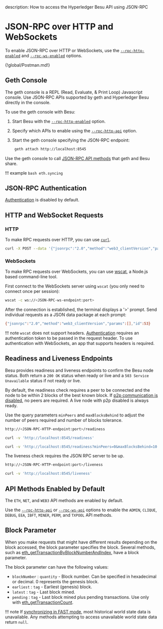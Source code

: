 description: How to access the Hyperledger Besu API using JSON-RPC
<!--- END of page meta data -->

# JSON-RPC over HTTP and WebSockets

To enable JSON-RPC over HTTP or WebSockets, use the [`--rpc-http-enabled`](../../../Reference/CLI/CLI-Syntax.md#rpc-http-enabled) 
and [`--rpc-ws-enabled`](../../../Reference/CLI/CLI-Syntax.md#rpc-ws-enabled) options.

{!global/Postman.md!}

## Geth Console 

The geth console is a REPL (Read, Evaluate, & Print Loop) Javascript console. Use JSON-RPC APIs supported by geth and 
Hyperledger Besu directly in the console.  

To use the geth console with Besu: 

1. Start Besu with the [`--rpc-http-enabled`](../../../Reference/CLI/CLI-Syntax.md#rpc-http-enabled) option. 

1. Specify which APIs to enable using the [`--rpc-http-api`](../../../Reference/CLI/CLI-Syntax.md#rpc-http-api) option. 

1. Start the geth console specifying the JSON-RPC endpoint: 
   ```bash
    geth attach http://localhost:8545
   ``` 
   
Use the geth console to call [JSON-RPC API methods](../../../Reference/API-Methods.md) that geth and Besu share. 

!!! example 
    ```bash
    eth.syncing
    ```
    
## JSON-RPC Authentication 

[Authentication](Authentication.md) is disabled by default. 

## HTTP and WebSocket Requests

### HTTP

To make RPC requests over HTTP, you can use [`curl`](https://curl.haxx.se/download.html).

```bash
curl -X POST --data '{"jsonrpc":"2.0","method":"web3_clientVersion","params":[],"id":53}' <JSON-RPC-http-endpoint:port>
```

### WebSockets

To make RPC requests over WebSockets, you can use [wscat](https://github.com/websockets/wscat), a Node.js based command-line tool.

First connect to the WebSockets server using `wscat` (you only need to connect once per session):

```bash
wscat -c ws://<JSON-RPC-ws-endpoint:port>
```

After the connection is established, the terminal displays a '>' prompt.
Send individual requests as a JSON data package at each prompt:

```bash
{"jsonrpc":"2.0","method":"web3_clientVersion","params":[],"id":53}
```

!!! note 
    `wscat` does not support headers. [Authentication](Authentication.md) requires an authentication token to be passed in the 
    request header. To use authentication with WebSockets, an app that supports headers is required. 

## Readiness and Liveness Endpoints 

Besu provides readiness and liveness endpoints to confirm the Besu node status. Both return a
`200 OK` status when ready or live and a `503 Service Unavailable` status if not ready or live. 
 
By default, the readiness check requires a peer to be connected and the node to be within 2 blocks of the best
known block. If [p2p communication is disabled](../../../Reference/CLI/CLI-Syntax.md#p2p-enabled), 
no peers are required. A live node with p2p disabled is always ready. 

Use the query parameters `minPeers` and `maxBlocksBehind` to adjust the number of peers required and number of blocks tolerance.

```bash tab="Readiness Endpoint"
http://<JSON-RPC-HTTP-endpoint:port>/readiness
```
    
```bash tab="curl Request Example"
curl -v 'http://localhost:8545/readiness'
```

```bash tab="Query Parameters Example"
curl -v 'http://localhost:8545/readiness?minPeers=0&maxBlocksBehind=10'
```

The liveness check requires the JSON RPC server to be up. 

```bash tab="Liveness Endpoint"
http://<JSON-RPC-HTTP-endpoint:port>/liveness
```
    
```bash tab="curl Request Example"
curl -v 'http://localhost:8545/liveness'
```

## API Methods Enabled by Default

The `ETH`, `NET`, and `WEB3` API methods are enabled by default. 

Use the [`--rpc-http-api`](../../../Reference/CLI/CLI-Syntax.md#rpc-http-api) or [`--rpc-ws-api`](../../../Reference/CLI/CLI-Syntax.md#rpc-ws-api) 
options to enable the `ADMIN`, `CLIQUE`, `DEBUG`, `EEA`, `IBFT`, `MINER`, `PERM`, and `TXPOOL` API methods.

## Block Parameter

When you make requests that might have different results depending on the block accessed, 
the block parameter specifies the block. 
Several methods, such as [eth_getTransactionByBlockNumberAndIndex](../../../Reference/API-Methods.md#eth_gettransactionbyblocknumberandindex), have a block parameter.

The block parameter can have the following values:

* `blockNumber` : `quantity` - Block number. Can be specified in hexadecimal or decimal. 0 represents the genesis block.
* `earliest` : `tag` - Earliest (genesis) block. 
* `latest` : `tag` - Last block mined.
* `pending` : `tag` - Last block mined plus pending transactions. Use only with [eth_getTransactionCount](../../../Reference/API-Methods.md#eth_gettransactioncount).  

!!! note
    If [synchronizing in FAST mode](../../../Reference/CLI/CLI-Syntax.md#sync-mode), most historical 
    world state data is unavailable. Any methods attempting to access unavailable world state data return `null`.